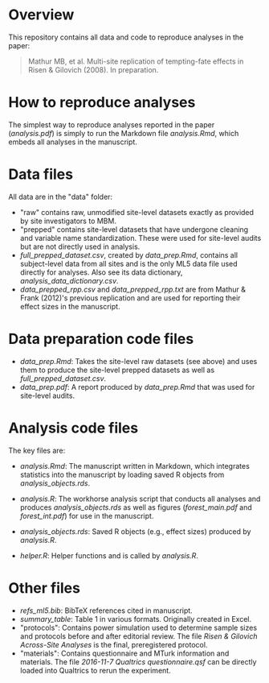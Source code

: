 # Overview

This repository contains all data and code to reproduce analyses in the paper:

>Mathur MB, et al. Multi-site replication of tempting-fate effects in Risen & Gilovich (2008). In preparation.

# How to reproduce analyses

The simplest way to reproduce analyses reported in the paper (<i>analysis.pdf</i>) is simply to run the Markdown file <i>analysis.Rmd</i>,
which embeds all analyses in the manuscript.

# Data files

All data are in the "data" folder:

- "raw" contains raw, unmodified site-level datasets exactly as provided by site investigators to MBM.
- "prepped" contains site-level datasets that have undergone cleaning and variable name standardization. These were used
for site-level audits but are not directly used in analysis. 
- <i>full_prepped_dataset.csv</i>, created by <i>data_prep.Rmd</i>, contains all subject-level data from all sites and is the only ML5 data file
used directly for analyses. Also see its data dictionary, <i>analysis_data_dictionary.csv</i>. 
- <i>data_prepped_rpp.csv</i> and <i>data_prepped_rpp.txt</i> are from Mathur & Frank (2012)'s previous replication and are used for reporting
their effect sizes in the manuscript. 

# Data preparation code files

- <i>data_prep.Rmd</i>: Takes the site-level raw datasets (see above) and uses them to produce the site-level prepped datasets as well as <i>full_prepped_dataset.csv</i>. 
- <i>data_prep.pdf</i>: A report produced by <i>data_prep.Rmd</i> that was used for site-level audits. 


# Analysis code files
The key files are:

- <i>analysis.Rmd</i>: The manuscript written in Markdown, which integrates statistics into the manuscript by loading saved R objects from <i>analysis_objects.rds</i>. 

- <i>analysis.R</i>: The workhorse analysis script that conducts all analyses and produces <i>analysis_objects.rds</i> as well as figures
(<i>forest_main.pdf</i> and <i>forest_int.pdf</i>) for use in the manuscript.

- <i>analysis_objects.rds</i>: Saved R objects (e.g., effect sizes) produced by <i>analysis.R</i>. 

- <i>helper.R</i>: Helper functions and is called by <i>analysis.R</i>.

# Other files

- <i>refs_ml5.bib</i>: BibTeX references cited in manuscript.  
- <i>summary_table</i>: Table 1 in various formats. Originally created in Excel.  
- "protocols": Contains power simulation used to determine sample sizes and protocols before and after editorial review. The file <i>Risen & Gilovich Across-Site Analyses</i> is the final, preregistered protocol. 
- "materials": Contains questionnaire and MTurk information and materials. The file <i>2016-11-7 Qualtrics questionnaire.qsf</i> can be directly loaded into Qualtrics to rerun the experiment. 



